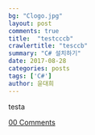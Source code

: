 ```yaml
---
bg: "Clogo.jpg"
layout: post
comments: true
title:  "testcccb"
crawlertitle: "tesccb"
summary: "C# 설치하기"
date: 2017-08-28
categories: posts
tags: ['C#']
author: 윤대희
---
```


testa

<a href="https://076923.github.io{{ post.url }}#disqus_thread">00 Comments</a>
